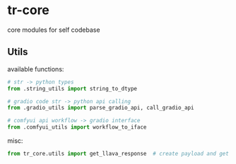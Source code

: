# tr-core
core modules for self codebase


## Utils


available functions:

```python
# str -> python types
from .string_utils import string_to_dtype       

# gradio code str -> python api calling 
from .gradio_utils import parse_gradio_api, call_gradio_api  

# comfyui api workflow -> gradio interface
from .comfyui_utils import workflow_to_iface
```

misc:

```python
from tr_core.utils import get_llava_response  # create payload and get response from llava model worker
```